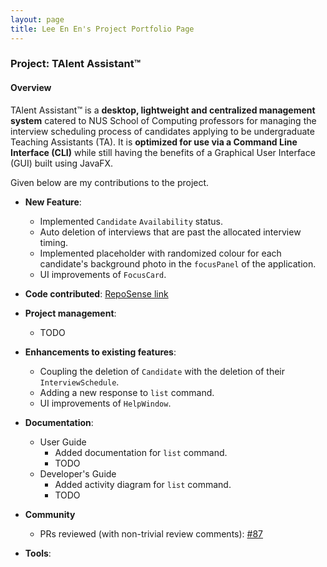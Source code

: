 ```yaml
---
layout: page
title: Lee En En's Project Portfolio Page
---
```


### Project: TAlent Assistant™

#### Overview ####
TAlent Assistant™ is a **desktop, lightweight and centralized management system** catered to NUS School of Computing professors for managing
the interview scheduling process of candidates applying to be undergraduate Teaching Assistants (TA). It is **optimized for use via a Command Line Interface (CLI)** while still having the benefits of a Graphical User Interface (GUI) built using JavaFX.

Given below are my contributions to the project.

* **New Feature**:
  * Implemented `Candidate` `Availability` status.
  * Auto deletion of interviews that are past the allocated interview timing.
  * Implemented placeholder with randomized colour for each candidate's background photo in the `focusPanel` of the application.
  * UI improvements of `FocusCard`. 


* **Code contributed**: [RepoSense link](https://nus-cs2103-ay2122s2.github.io/tp-dashboard/?search=leeenen&breakdown=true&sort=groupTitle&sortWithin=title&since=2022-02-18&timeframe=commit&mergegroup=&groupSelect=groupByRepos&checkedFileTypes=docs~functional-code~test-code~other&tabOpen=true&tabType=authorship&tabAuthor=LeeEnEn&tabRepo=AY2122S2-CS2103-F11-2%2Ftp%5Bmaster%5D&authorshipIsMergeGroup=false&authorshipFileTypes=docs~functional-code~test-code&authorshipIsBinaryFileTypeChecked=false)


* **Project management**:
  * TODO


* **Enhancements to existing features**:
  * Coupling the deletion of `Candidate` with the deletion of their `InterviewSchedule`.
  * Adding a new response to `list` command.
  * UI improvements of `HelpWindow`.


* **Documentation**:
  * User Guide
    * Added documentation for `list` command.
    * TODO
  * Developer's Guide
    * Added activity diagram for `list` command.
    * TODO
    
* **Community**
  * PRs reviewed (with non-trivial review comments): [\#87](https://github.com/AY2122S2-CS2103-F11-2/tp/pull/87)


* **Tools**:
